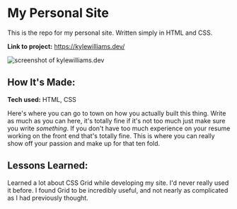 # My Personal Site
This is the repo for my personal site. Written simply in HTML and CSS.


**Link to project:** https://kylewilliams.dev/

![screenshot of kylewilliams.dev](https://kylewilliams.dev/images/kylewilliamsdev.png)

## How It's Made:

**Tech used:** HTML, CSS

Here's where you can go to town on how you actually built this thing. Write as much as you can here, it's totally fine if it's not too much just make sure you write *something*. If you don't have too much experience on your resume working on the front end that's totally fine. This is where you can really show off your passion and make up for that ten fold.

## Lessons Learned:

Learned a lot about CSS Grid while developing my site. I'd never really used it before. I found Grid to be incredibly useful, and not nearly as complicated as I had previously thought.
